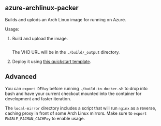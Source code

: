 ## azure-archlinux-packer

Builds and uplods an Arch Linux image for running on Azure.

Usage:

1. Build and upload the image.
   ```shell

   ```
   The VHD URL will be in the `./build/_output` directory.

2. Deploy it using [this quickstart template]().


## Advanced

You can `export DEV=y` before running `./build-in-docker.sh`
to drop into bash and have your current checkout mounted into the container
for development and faster iteration.

The `local-mirror` directory includes a script that will run `nginx` as a reverse, caching proxy in front of some Arch Linux mirrors. Make sure to `export ENABLE_PACMAN_CACHE=y` to enable usage.
